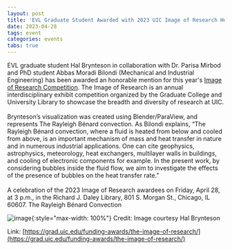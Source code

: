 ```yaml
---
layout: post
title: 'EVL Graduate Student Awarded with 2023 UIC Image of Research Honorable Mention'
date: 2023-04-28
tags: event
categories: events
tabs: true
---
```


EVL graduate student Hal Brynteson in collaboration with Dr. Parisa Mirbod and PhD student Abbas Moradi Bilondi (Mechanical and Industrial Engineering) has been awarded an honorable mention for this year's <a href="https://grad.uic.edu/funding-awards/the-image-of-research/">Image of Research Competition</a>.  The Image of Research is an annual interdisciplinary exhibit competition organized by the Graduate College and University Library to showcase the breadth and diversity of research at UIC.<br><br>
Brynteson&rsquo;s visualization was created using Blender/ParaView, and represents The Rayleigh Bénard convection.  As Bilondi explains, &ldquo;The Rayleigh Bénard convection, where a fluid is heated from below and cooled from above, is an important mechanism of mass and heat transfer in nature and in numerous industrial applications. One can cite geophysics, astrophysics, meteorology, heat exchangers, multilayer walls in buildings, and cooling of electronic components for example. In the present work, by considering bubbles inside the fluid flow, we aim to investigate the effects of the presence of bubbles on the heat transfer rate.&rdquo;<br><br>
A celebration of the 2023 Image of Research awardees on Friday, April 28, at 3 p.m., in the Richard J. Daley Library, 801 S. Morgan St., Chicago, IL 60607.
The Rayleigh Bénard Convection

![image](https://www.evl.uic.edu/output/originals/hbrynt2_imageofresearch.png-srcw.jpg){:style="max-width: 100%"}
Credit: Image courtesy Hal Brynteson


Link: [https://grad.uic.edu/funding-awards/the-image-of-research/](https://grad.uic.edu/funding-awards/the-image-of-research/)
